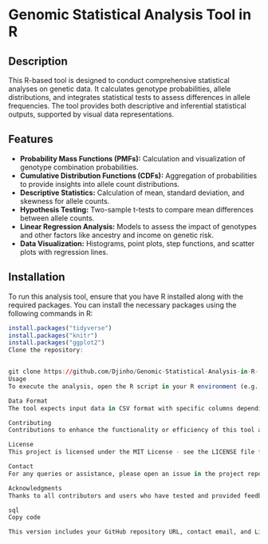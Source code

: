 # Genomic Statistical Analysis Tool in R

## Description 
This R-based tool is designed to conduct comprehensive statistical analyses on genetic data. It calculates genotype probabilities, allele distributions, and integrates statistical tests to assess differences in allele frequencies. The tool provides both descriptive and inferential statistical outputs, supported by visual data representations.

## Features
- **Probability Mass Functions (PMFs):** Calculation and visualization of genotype combination probabilities.
- **Cumulative Distribution Functions (CDFs):** Aggregation of probabilities to provide insights into allele count distributions.
- **Descriptive Statistics:** Calculation of mean, standard deviation, and skewness for allele counts.
- **Hypothesis Testing:** Two-sample t-tests to compare mean differences between allele counts.
- **Linear Regression Analysis:** Models to assess the impact of genotypes and other factors like ancestry and income on genetic risk.
- **Data Visualization:** Histograms, point plots, step functions, and scatter plots with regression lines.

## Installation
To run this analysis tool, ensure that you have R installed along with the required packages. You can install the necessary packages using the following commands in R:
```R
install.packages("tidyverse")
install.packages("knitr")
install.packages("ggplot2")
Clone the repository:


git clone https://github.com/Djinho/Genomic-Statistical-Analysis-in-R-.git
Usage
To execute the analysis, open the R script in your R environment (e.g., RStudio) and run the script. Ensure your input data is formatted correctly as per the examples provided in the data_samples folder.

Data Format
The tool expects input data in CSV format with specific columns depending on the analysis. Refer to the data_samples directory for sample CSV files.

Contributing
Contributions to enhance the functionality or efficiency of this tool are welcome. Please fork the repository and submit pull requests with a clear description of changes and improvements.

License
This project is licensed under the MIT License - see the LICENSE file for details.

Contact
For any queries or assistance, please open an issue in the project repository or contact me at Djinho.itshary@outlook.com. Connect with me on LinkedIn: Djinho Itshary.

Acknowledgments
Thanks to all contributors and users who have tested and provided feedback to make this tool robust and user-friendly.

sql
Copy code

This version includes your GitHub repository URL, contact email, and LinkedIn profile link. Make s

